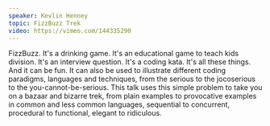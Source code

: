 ```yaml
---
speaker: Kevlin Henney
topic: FizzBuzz Trek
video: https://vimeo.com/144335290
---
```


FizzBuzz. It's a drinking game. It's an educational game to teach kids division. It's an interview question. It's a coding kata. It's all these things. And it can be fun. It can also be used to illustrate different coding paradigms, languages and techniques, from the serious to the jocoserious to the you-cannot-be-serious. This talk uses this simple problem to take you on a bazaar and bizarre trek, from plain examples to provocative examples in common and less common languages, sequential to concurrent, procedural to functional, elegant to ridiculous.

